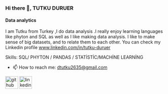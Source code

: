 ### Hi there 👋, TUTKU DURUER
#### Data analytics
I am Tutku from Turkey ,I do data analysis .I really enjoy learning languages like phyton and SQL as well as I like making data analysis. I like to make sense of big datasets, and to relate them to each other. You can check my Linkedin profile www.linkedin.com/in/tutku-duruer

Skills: SQL/ PHYTON / PANDAS / STATİSTİC/MACHİNE LEARNİNG


- 📫 How to reach me: dtutku2635@gmail.com 


[<img src='https://cdn.jsdelivr.net/npm/simple-icons@3.0.1/icons/github.svg' alt='github' height='40'>](https://github.com/TutkuDuruer)  [<img src='https://cdn.jsdelivr.net/npm/simple-icons@3.0.1/icons/linkedin.svg' alt='linkedin' height='40'>](https://www.linkedin.com/in/tutku-duruer/)  



